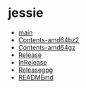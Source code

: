 jessie
========================

- [main](main)
- [Contents-amd64bz2](Contents-amd64bz2)
- [Contents-amd64gz](Contents-amd64gz)
- [Release](Release)
- [InRelease](InRelease)
- [Releasegpg](Releasegpg)
- [READMEmd](READMEmd)
